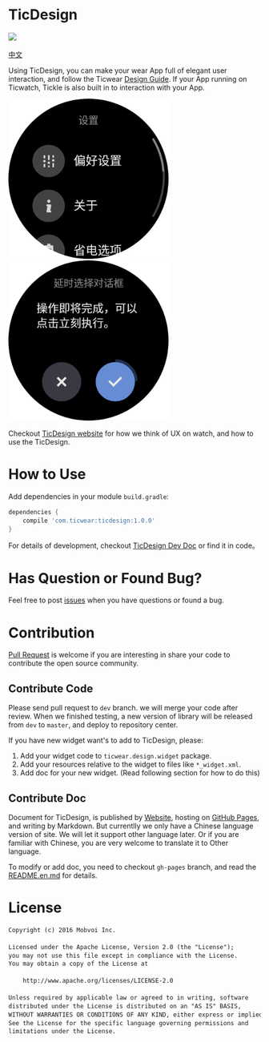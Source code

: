# TicDesign

[![](https://api.bintray.com/packages/ticwear/maven/ticdesign/images/download.svg)](https://jcenter.bintray.com/com/ticwear/ticdesign/1.0.0/)

[中文](README.zh.md)

Using TicDesign, you can make your wear App full of elegant user interaction, and follow the Ticwear [Design Guide][ticwear-design]. If your App running on Ticwatch, Tickle is also built in to interaction with your App.

<img src="art/settings.png" width="320">
<img src="art/delay-confirm-dialog.png" width="320">

Checkout [TicDesign website][ticdesign-site] for how we think of UX on watch, and how to use the TicDesign.

# How to Use

Add dependencies in your module `build.gradle`:

``` gradle
dependencies {
    compile 'com.ticwear:ticdesign:1.0.0'
}
```

For details of development, checkout [TicDesign Dev Doc][ticdesign-develop] or find it in code。

# Has Question or Found Bug?

Feel free to post [issues][ticdesign-issues] when you have questions or found a bug.

# Contribution

[Pull Request][ticdesign-pr] is welcome if you are interesting in share your code to contribute the open source community.

## Contribute Code

Please send pull request to `dev` branch. we will merge your code after review. When we finished testing, a new version of library will be released from `dev` to `master`, and deploy to repository center.

If you have new widget want's to add to TicDesign, please:

1. Add your widget code to `ticwear.design.widget` package.
2. Add your resources relative to the widget to files like `*_widget.xml`.
3. Add doc for your new widget. (Read following section for how to do this)

## Contribute Doc

Document for TicDesign, is published by [Website][ticdesign-site], hosting on [GitHub Pages][gh-pages], and writing by Markdown. But currentlly we only have a Chinese language version of site. We will let it support other language later. Or if you are familiar with Chinese, you are very welcome to translate it to Other language.

To modify or add doc, you need to checkout `gh-pages` branch, and read the [README.en.md][gh-pages-readme] for details.

# License

``` txt
Copyright (c) 2016 Mobvoi Inc.

Licensed under the Apache License, Version 2.0 (the "License");
you may not use this file except in compliance with the License.
You may obtain a copy of the License at

    http://www.apache.org/licenses/LICENSE-2.0

Unless required by applicable law or agreed to in writing, software
distributed under the License is distributed on an "AS IS" BASIS,
WITHOUT WARRANTIES OR CONDITIONS OF ANY KIND, either express or implied.
See the License for the specific language governing permissions and
limitations under the License.
```

[ticwear-design]: http://ticdesign.chumenwenwen.com/design/
[ticdesign-site]: http://ticdesign.chumenwenwen.com/
[ticdesign-develop]: http://ticdesign.chumenwenwen.com/doc/
[ticdesign-issues]: https://github.com/mobvoi/TicDesign/issues
[ticdesign-pr]: https://github.com/mobvoi/TicDesign/pulls
[gh-pages]: https://pages.github.com/
[gh-pages-readme]: https://github.com/mobvoi/ticdesign/blob/gh-pages/README.en.md

